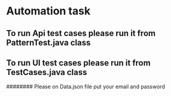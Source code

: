 # Automation task
## To run Api test cases please run it from PatternTest.java class
## To run UI test cases please run it from TestCases.java class
######## Please on Data.json file put your email and password 
